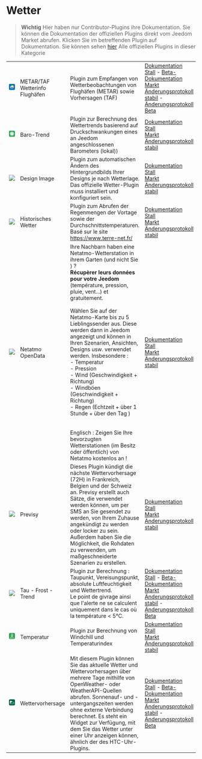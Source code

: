 
# Wetter


>**Wichtig**
>Hier haben nur Contributor-Plugins ihre Dokumentation. Sie können die Dokumentation der offiziellen Plugins direkt vom Jeedom Market abrufen. Klicken Sie im betreffenden Plugin auf Dokumentation.
>Sie können sehen [hier](https://market.jeedom.com/index.php?v=d&p=market&type=plugin&categorie=weather) Alle offiziellen Plugins in dieser Kategorie


| | | | |
|--- | --- | --- | ---|
|<img src="Metar_infos/Metar_infos_icon.png" class="pluginLogo" width="100" />|METAR/TAF Wetterinfo Flughäfen|Plugin zum Empfangen von Wetterbeobachtungen von Flughäfen (METAR) sowie Vorhersagen (TAF)|[Dokumentation Stall](https://jealg.github.io/documentation/plugin-metar_infos/de_DE/) - [Beta-Dokumentation](https://jealg.github.io/documentation/plugin-metar_infos/de_DE/)<br/>[Markt](https://market.jeedom.com/index.php?v=d&p=market_display&id=2342)<br/>[Änderungsprotokoll stabil](https://jealg.github.io/documentation/plugin-metar_infos/de_DE/changelog) - [Änderungsprotokoll Beta](https://jealg.github.io/documentation/plugin-metar_infos/de_DE/beta_changelog)|
|<img src="baro/baro_icon.png" class="pluginLogo" width="100" />|Baro-Trend|Plugin zur Berechnung des Wettertrends basierend auf Druckschwankungen eines an Jeedom angeschlossenen Barometers (lokal))|[Dokumentation Stall](https://odolc.github.io/Baro/de_DE/)<br/>[Markt](https://market.jeedom.com/index.php?v=d&p=market_display&id=2405)<br/>[Änderungsprotokoll stabil](https://odolc.github.io/Baro/de_DE/changelog)|
|<img src="designImgSwitch/designImgSwitch_icon.png" class="pluginLogo" width="100" />|Design Image|Plugin zum automatischen Ändern des Hintergrundbilds Ihrer Designs je nach Wetterlage.<br/>Das offizielle Wetter-Plugin muss installiert und konfiguriert sein.|[Dokumentation Stall](https://mips2648.github.io/jeedom-plugins-docs/designImgSwitch/de_DE/)<br/>[Markt](https://market.jeedom.com/index.php?v=d&p=market_display&id=3819)<br/>[Änderungsprotokoll stabil](https://mips2648.github.io/jeedom-plugins-docs/designImgSwitch/de_DE/changelog)|
|<img src="historiqueMeteo/historiqueMeteo_icon.png" class="pluginLogo" width="100" />|Historisches Wetter|Plugin zum Abrufen der Regenmengen der Vortage sowie der Durchschnittstemperaturen. Basé sur le site https://www.terre-net.fr/|[Dokumentation Stall](https://github.com/jeedomBox/plugin_historiqueMeteo/tree/master/docs/de_DE/index.md)<br/>[Markt](https://market.jeedom.com/index.php?v=d&p=market_display&id=4358)<br/>[Änderungsprotokoll stabil](https://github.com/jeedomBox/plugin_historiqueMeteo/tree/master/docs/de_DE/changelog.md)|
|<img src="netatmoPublicData/netatmoPublicData_icon.png" class="pluginLogo" width="100" />|Netatmo OpenData|Ihre Nachbarn haben eine Netatmo-Wetterstation in ihrem Garten (und nicht Sie ) ? <br><strong>Récupèrer leurs données pour votre Jeedom</strong> (température, pression, pluie, vent...) et gratuitement. <br><br>Wählen Sie auf der Netatmo-Karte bis zu 5 Lieblingssender aus. Diese werden dann in Jeedom angezeigt und können in Ihren Szenarien, Ansichten, Designs usw. verwendet werden.  Insbesondere :<br>- Temperatur<br>- Pression<br>- Wind (Geschwindigkeit + Richtung)<br>- Windböen (Geschwindigkeit + Richtung)<br>- Regen (Echtzeit + über 1 Stunde + über den Tag )<br><br><br>Englisch : Zeigen Sie Ihre bevorzugten Wetterstationen (im Besitz oder öffentlich) von Netatmo kostenlos an !|[Dokumentation Stall](https://jim005.github.io/jeedom-netatmoPublicData/de_DE/)<br/>[Markt](https://market.jeedom.com/index.php?v=d&p=market_display&id=4008)<br/>[Änderungsprotokoll stabil](https://jim005.github.io/jeedom-netatmoPublicData/de_DE/changelog)|
|<img src="previsy/previsy_icon.png" class="pluginLogo" width="100" />|Previsy|Dieses Plugin kündigt die nächste Wettervorhersage (72H) in Frankreich, Belgien und der Schweiz an. Previsy erstellt auch Sätze, die verwendet werden können, um per SMS an Sie gesendet zu werden, von Ihrem Zuhause angekündigt zu werden oder locker zu sein. Außerdem haben Sie die Möglichkeit, die Rohdaten zu verwenden, um maßgeschneiderte Szenarien zu erstellen.|[Dokumentation Stall](https://ynats.github.io/jeedom-plugin-previsy/de_DE/)<br/>[Markt](https://market.jeedom.com/index.php?v=d&p=market_display&id=4016)<br/>[Änderungsprotokoll stabil](https://ynats.github.io/jeedom-plugin-previsy/de_DE/changelog)|
|<img src="rosee/rosee_icon.png" class="pluginLogo" width="100" />|Tau - Frost - Trend|Plugin zur Berechnung : Taupunkt, Vereisungspunkt, absolute Luftfeuchtigkeit und Wettertrend. <BR/>Le point de givrage ainsi que l'alerte ne se calculent uniquement dans le cas où la température < 5°C. <BR />|[Dokumentation Stall](https://jealg.github.io/documentation/plugin-rosee/de_DE/) - [Beta-Dokumentation](https://jealg.github.io/documentation/plugin-rosee/de_DE/)<br/>[Markt](https://market.jeedom.com/index.php?v=d&p=market_display&id=1653)<br/>[Änderungsprotokoll stabil](https://jealg.github.io/documentation/plugin-rosee/de_DE/changelog) - [Änderungsprotokoll Beta](https://jealg.github.io/documentation/plugin-rosee/de_DE/beta_changelog)|
|<img src="temperature/temperature_icon.png" class="pluginLogo" width="100" />|Temperatur|Plugin zur Berechnung von Windchill und Temperaturindex|[Dokumentation Stall](https://odolc.github.io/Temperature/de_DE/)<br/>[Markt](https://market.jeedom.com/index.php?v=d&p=market_display&id=2778)<br/>[Änderungsprotokoll stabil](https://odolc.github.io/Temperature/de_DE/changelog)|
|<img src="weatherForecast/weatherForecast_icon.png" class="pluginLogo" width="100" />|Wettervorhersage|Mit diesem Plugin können Sie das aktuelle Wetter und Wettervorhersagen über mehrere Tage mithilfe von OpenWeather- oder WeatherAPI-Quellen abrufen. Sonnenauf- und -untergangszeiten werden ohne externe Verbindung berechnet. Es steht ein Widget zur Verfügung, mit dem Sie das Wetter unter einer Uhr anzeigen können, ähnlich der des HTC-Uhr-Plugins.|[Dokumentation Stall](https://jpty.github.io/jeedom/plugins/weatherForecast/) - [Beta-Dokumentation](https://jpty.github.io/jeedom/plugins/weatherForecast/)<br/>[Markt](https://market.jeedom.com/index.php?v=d&p=market_display&id=4549)<br/>[Änderungsprotokoll stabil](https://jpty.github.io/jeedom/plugins/weatherForecast/de_DE/changelog.html) - [Änderungsprotokoll Beta](https://jpty.github.io/jeedom/plugins/weatherForecast/de_DE/changelog.html)|
